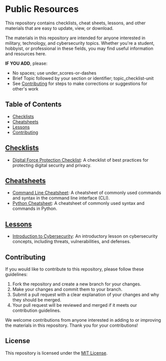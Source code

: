 # Public Resources

This repository contains checklists, cheat sheets, lessons, and other materials that are easy to update, view, or download.

The materials in this repository are intended for anyone interested in military, technology, and cybersecurity topics. Whether you're a student, hobbyist, or professional in these fields, you may find useful information and resources here.

**IF YOU ADD**, please:
- No spaces; use under_scores-or-dashes
- Brief Topic followed by your section or identifier; topic_checklist-unit
- See  [Contributing](#contributing) for steps to make corrections or suggestions for other's work

## Table of Contents

- [Checklists](#checklists)
- [Cheatsheets](#cheatsheets)
- [Lessons](#lessons)
- [Contributing](#contributing)

## [Checklists](/Checklists)

- [Digital Force Protection Checklist](/checklists/digital-force-protection-checklist.md): A checklist of best practices for protecting digital security and privacy.

## [Cheatsheets](/Cheatsheets)

- [Command Line Cheatsheet](/cheatsheets/command-line-cheatsheet.md): A cheatsheet of commonly used commands and syntax in the command line interface (CLI).
- [Python Cheatsheet](/cheatsheets/python-cheatsheet.md): A cheatsheet of commonly used syntax and commands in Python.

## [Lessons](/Lessons)

- [Introduction to Cybersecurity](/lessons/introduction-to-cybersecurity.md): An introductory lesson on cybersecurity concepts, including threats, vulnerabilities, and defenses.

## Contributing

If you would like to contribute to this repository, please follow these guidelines:

1. Fork the repository and create a new branch for your changes.
2. Make your changes and commit them to your branch.
3. Submit a pull request with a clear explanation of your changes and why they should be merged.
4. Your pull request will be reviewed and merged if it meets our contribution guidelines.

We welcome contributions from anyone interested in adding to or improving the materials in this repository. Thank you for your contributions!

## License

This repository is licensed under the [MIT License](/LICENSE).
